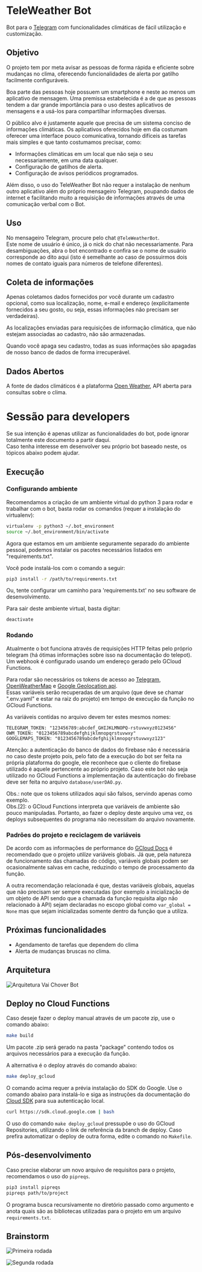 # TeleWeather Bot


Bot para o [Telegram](https://telegram.org/) com funcionalidades climáticas de fácil utilização e customização.

## Objetivo

O projeto tem por meta avisar as pessoas de forma rápida e eficiente sobre mudanças no clima,
 oferecendo funcionalidades de alerta por gatilho facilmente configuráveis.  

Boa parte das pessoas hoje possuem um smartphone e neste ao menos um aplicativo 
de mensagem. Uma premissa estabelecida é a de que as pessoas tendem a dar grande 
importância para o uso destes aplicativos de mensagens e a usá-los para 
compartilhar informações diversas.

O público alvo é justamente aquele que precisa de um sistema conciso de informações climáticas.
Os aplicativos oferecidos hoje em dia costumam oferecer uma interface pouco comunicativa, tornando 
difíceis as tarefas mais simples e que tanto costumamos precisar, como:  
- Informações climáticas em um local que não seja o seu necessariamente, em uma data qualquer.
- Configuração de gatilhos de alerta.
- Configuração de avisos periódicos programados.  

Além disso, o uso do TeleWeather Bot não requer a instalação de nenhum outro aplicativo além do 
próprio mensageiro Telegram, poupando dados de internet
e facilitando muito a requisição de informações através de uma comunicação verbal com o Bot. 

## Uso

No mensageiro Telegram, procure pelo chat `@TeleWeatherBot`.  
Este nome de usuário é
 único, já o nick do chat não necessariamente. Para desambiguações, abra o bot 
 encontrado e confira se o nome de usuário corresponde ao dito aqui (isto é semelhante
 ao caso de possuirmos dois nomes de contato iguais para números de telefone diferentes).

## Coleta de informações

Apenas coletamos dados fornecidos por você durante um cadastro opcional, como sua localização, nome, e-mail e endereço 
(explicitamente fornecidos a seu gosto, ou seja, essas informações não precisam ser verdadeiras).

As localizações enviadas para requisições de informação climática, que não estejam associadas ao cadastro, não são armazenadas.

Quando você apaga seu cadastro, todas as suas informações são apagadas de nosso banco de dados de forma irrecuperável.



## Dados Abertos

A fonte de dados climáticos é a plataforma [Open Weather](https://openweathermap.org/), API aberta para consultas sobre o clima.

# Sessão para developers

Se sua intenção é apenas utilizar as funcionalidades do bot, pode ignorar totalmente 
este documento a partir daqui.  
Caso tenha interesse em desenvolver seu próprio bot baseado neste, os tópicos abaixo 
podem ajudar.

## Execução 

### Configurando ambiente

Recomendamos a criação de um ambiente virtual do python 3 para rodar e trabalhar com o bot, basta rodar os comandos 
(requer a instalação do virtualenv):

```bash
virtualenv -p python3 ~/.bot_environment
source ~/.bot_environment/bin/activate
```

Agora que estamos em um ambiente seguramente separado do ambiente pessoal, podemos instalar os pacotes necessários listados em "requirements.txt".


Você pode instalá-los com o comando a seguir:

```bash
pip3 install -r /path/to/requirements.txt
```

Ou, tente configurar um caminho para 'requirements.txt' no seu software de desenvolvimento.

Para sair deste ambiente virtual, basta digitar:

```bash
deactivate
```

### Rodando

Atualmente o bot funciona através de requisições HTTP feitas pelo próprio telegram (há 
ótimas informações sobre isso na documentação do telepot).  
Um webhook é configurado usando um endereço gerado pelo GCloud Functions.

Para rodar são necessários os tokens de acesso ao [Telegram](https://core.telegram.org/bots), 
[OpenWeatherMap](https://openweathermap.org/api) e [Google Geolocation api](https://developers.google.com/maps/documentation/geolocation/get-api-key).  
Essas variáveis serão recuperadas de um arquivo (que deve se chamar ".env.yaml" e estar na raiz do projeto) 
em tempo de execução da função no GCloud Functions.
  
As variáveis contidas no arquivo devem ter estes mesmos nomes:

```
TELEGRAM_TOKEN: "123456789:abcdef_GHIJKLMNOPQ-rstuvwxyz0123456"
OWM_TOKEN: "0123456789abcdefghijklmnopqrstuvwxy"
GOOGLEMAPS_TOKEN: "0123456789abcdefghijklmnopqrstuvwxyz123"
```

Atenção: a autenticação do banco de dados do firebase não é necessária no caso deste projeto 
pois, pelo fato de a execução do bot ser feita na própria plataforma do google, ele reconhece 
que o cliente do firebase utilizado é aquele pertencente ao próprio projeto. Caso este bot não seja 
utilizado no GCloud Functions a implementação da autenticação do firebase deve ser feita no arquivo `database/userDAO.py`.

Obs.: note que os tokens utilizados aqui são falsos, servindo apenas como exemplo.  
Obs.[2]: o GCloud Functions interpreta que variáveis de ambiente são pouco manipuladas. Portanto,
 ao fazer o deploy deste arquivo uma vez, os deploys subsequentes do programa não necessitam do arquivo 
 novamente.

### Padrões do projeto e reciclagem de variáveis

De acordo com as informações de performance do [GCloud Docs](https://cloud.google.com/functions/docs/bestpractices/tips#functions-graceful-termination-python) 
é recomendado que o projeto _utilize_ variáveis globais. Já que, pela natureza 
de funcionamento das chamadas do código, variáveis globais podem 
ser ocasionalmente salvas em cache, reduzindo o tempo de processamento 
da função.  
  
A outra recomendação relacionada é que, destas variáveis globais, aquelas que 
não precisam ser sempre executadas (por exemplo a inicialização de um objeto de API sendo que 
a chamada da função requisita algo não relacionado à API) sejam declaradas 
no escopo global como `var_global = None` mas que sejam inicializadas somente 
dentro da função que a utiliza.

## Próximas funcionalidades

- Agendamento de tarefas que dependem do clima
- Alerta de mudanças bruscas no clima.

## Arquitetura
![Arquitetura Vai Chover Bot](https://i.imgur.com/EEu3XAh.png)

## Deploy no Cloud Functions

Caso deseje fazer o deploy manual através de um pacote zip, use o comando abaixo:
```bash
make build
```

Um pacote .zip será gerado na pasta "package" contendo todos os arquivos necessários para a execução da função.

A alternativa é o deploy através do comando abaixo:
```bash
make deploy_gcloud
```

O comando acima requer a prévia instalação do SDK do Google. Use o comando abaixo para
 instalá-lo e siga as instruções da documentação do [Cloud SDK](https://cloud.google.com/sdk/) 
 para sua autenticação local.

```bash
curl https://sdk.cloud.google.com | bash
```

O uso do comando `make deploy_gcloud` pressupõe o uso do GCloud Repositories, utilizando o link de referência 
da branch de deploy. Caso prefira automatizar o deploy de outra forma, edite o comando no `Makefile`.

## Pós-desenvolvimento

Caso precise elaborar um novo arquivo de requisitos para o projeto, recomendamos o uso do `pipreqs`.  

```bash
pip3 install pipreqs
pipreqs path/to/project
```

O programa busca recursivamente no diretório passado como argumento e anota quais são as bibliotecas utilizadas para o projeto 
em um arquivo `requirements.txt`.

## Brainstorm

![Primeira rodada](https://i.imgur.com/snds7ff.jpg)

![Segunda rodada](https://i.imgur.com/ZXSTDGb.jpg)
